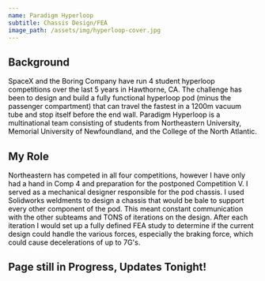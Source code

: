 ```yaml
---
name: Paradigm Hyperloop
subtitle: Chassis Design/FEA
image_path: /assets/img/hyperloop-cover.jpg
---
```

## Background
<span
  style="color: black;">SpaceX and the Boring Company have run 4 student hyperloop competitions over the last 5 years in Hawthorne, CA. The challenge has been to design and build a fully functional hyperloop pod (minus the passenger compartment) that can travel the fastest in a 1200m vacuum tube and stop itself before the end wall. Paradigm Hyperloop is a multinational team consisting of students from Northeastern University, Memorial University of Newfoundland, and the College of the North Atlantic. </span>
## My Role
<span
  style="color: black;">Northeastern has competed in all four competitions, however I have only had a hand in Comp 4 and preparation for the postponed Competition V. I served as a mechanical designer responsible for the pod chassis. I used Solidworks weldments to design a chassis that would be bale to support every other component of the pod. This meant constant communication with the other subteams and TONS of iterations on the design. After each iteration I would set up a fully defined FEA study to determine if the current design could handle the various forces, especially the braking force, which could cause decelerations of up to 7G's. </span>
## Page still in Progress, Updates Tonight!
